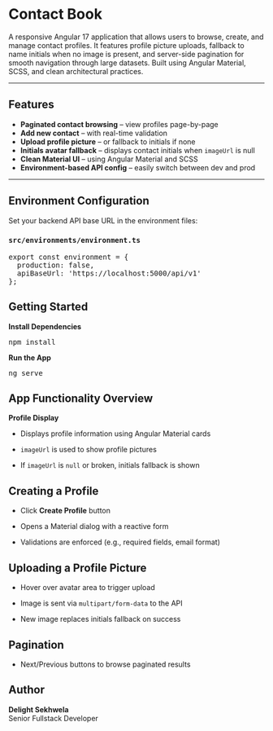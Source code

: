 # Contact Book

A responsive Angular 17 application that allows users to browse, create, and manage contact profiles. It features profile picture uploads, fallback to name initials when no image is present, and server-side pagination for smooth navigation through large datasets. Built using Angular Material, SCSS, and clean architectural practices.

---

## Features

- **Paginated contact browsing** – view profiles page-by-page
- **Add new contact** – with real-time validation
- **Upload profile picture** – or fallback to initials if none
- **Initials avatar fallback** – displays contact initials when `imageUrl` is null
- **Clean Material UI** – using Angular Material and SCSS
- **Environment-based API config** – easily switch between dev and prod

---
##  Environment Configuration

Set your backend API base URL in the environment files:

### `src/environments/environment.ts`


<pre>
export const environment = {
  production: false,
  apiBaseUrl: 'https://localhost:5000/api/v1'
};</pre>


## Getting Started

**Install Dependencies**
<pre>npm install</pre>

**Run the App**
<pre>ng serve</pre>

## App Functionality Overview
**Profile Display**
- Displays profile information using Angular Material cards

- `imageUrl` is used to show profile pictures

- If `imageUrl` is `null` or broken, initials fallback is shown

## Creating a Profile
- Click **Create Profile** button

- Opens a Material dialog with a reactive form

- Validations are enforced (e.g., required fields, email format)

## Uploading a Profile Picture
- Hover over avatar area to trigger upload

- Image is sent via `multipart/form-data` to the API

- New image replaces initials fallback on success

## Pagination
- Next/Previous buttons to browse paginated results

## Author
**Delight Sekhwela**<br>
Senior Fullstack Developer

